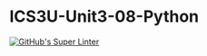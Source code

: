 # ICS3U-Unit3-08-Python
[![GitHub's Super Linter](https://github.com/Yiyun-Qin/ICS3U-Unit3-08-Python/workflows/GitHub's%20Super%20Linter/badge.svg)](https://github.com/Yiyun-Qin/ICS3U-Unit3-08-Python/actions)
